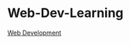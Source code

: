 # Web-Dev-Learning
[Web Development](https://scontent-bom1-2.xx.fbcdn.net/v/t1.6435-9/s320x320/56237632_335132837349188_4241427444868841472_n.png?_nc_cat=107&ccb=1-5&_nc_sid=dd9801&_nc_ohc=dR_PGL4YfZQAX_TEsFA&_nc_ht=scontent-bom1-2.xx&oh=00_AT8GfiMyv8QAbKHaTUo1m2A8wsxE6ONPULntRgT2o_KvbA&oe=61DB2C67)
